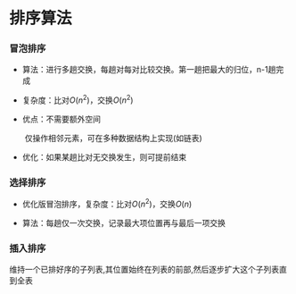 # 排序算法

### 冒泡排序

- 算法：进行多趟交换，每趟对每对比较交换。第一趟把最大的归位，n-1趟完成
- 复杂度：比对$O(n^2)$，交换$O(n^2)$

- 优点：不需要额外空间

  ​			 仅操作相邻元素，可在多种数据结构上实现(如链表)

- 优化：如果某趟比对无交换发生，则可提前结束

### 选择排序

- 优化版冒泡排序，复杂度：比对$O(n^2)$，交换$O(n)$

- 算法：每趟仅一次交换，记录最大项位置再与最后一项交换

### 插入排序

维持一个已排好序的子列表,其位置始终在列表的前部,然后逐步扩大这个子列表直到全表